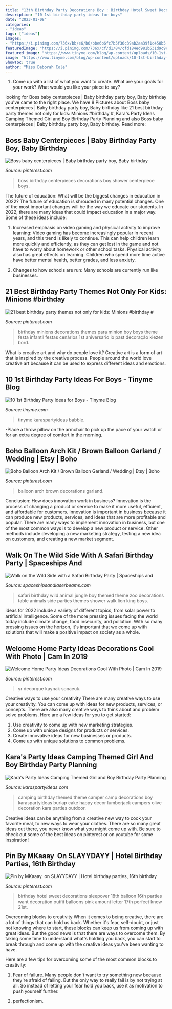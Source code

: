 ```yaml
---
title: "13th Birthday Party Decorations Boy : Birthday Hotel Sweet Decorations Sleepover 18th Balloon 16th Parties Want Decoration Outfit Balloons Pink Amount Letter 17th Perfect Know 21st"
description: "10 1st birthday party ideas for boys"
date: "2023-01-08"
categories:
- "ideas"
tags: ["ideas"]
images:
- "https://i.pinimg.com/736x/bb/e6/b6/bbe6b6fc7b5f36c39ab2aa39f1c458b5.jpg"
featuredImage: "https://i.pinimg.com/736x/cf/d1/84/cfd184ed981b531d9c9c0b4415a5bd12.jpg"
featured_image: "https://www.tinyme.com/blog/wp-content/uploads/10-1st-birthday-party-ideas-for-boys/10-1st-Birthday-Party-Ideas-for-Boys-9.jpg"
image: "https://www.tinyme.com/blog/wp-content/uploads/10-1st-birthday-party-ideas-for-boys/10-1st-Birthday-Party-Ideas-for-Boys-9.jpg"
ShowToc: true
author: "Miss Deborah Cole"
---
```



1. Come up with a list of what you want to create. What are your goals for your work? What would you like your piece to say? 

	

		
looking for Boss baby centerpieces | Baby birthday party boy, Baby birthday you've came to the right place. We have 8 Pictures about Boss baby centerpieces | Baby birthday party boy, Baby birthday like 21 best birthday party themes not only for kids: Minions #birthday #, Kara&#039;s Party Ideas Camping Themed Girl and Boy Birthday Party Planning and also Boss baby centerpieces | Baby birthday party boy, Baby birthday. Read more:
		
    
## Boss Baby Centerpieces | Baby Birthday Party Boy, Baby Birthday

<img loading=lazy src="https://i.pinimg.com/736x/ea/1a/89/ea1a89b0d44bb93e28f32448e00ab261.jpg" onerror="this.onerror=null;this.src='https://tse1.mm.bing.net/th?id=OIP.h2lhSHgW45bwh30I67e5VgHaJ3&amp;pid=15.1';" alt="Boss baby centerpieces | Baby birthday party boy, Baby birthday">

_Source: pinterest.com_

>boss birthday centerpieces decorations boy shower centerpiece boys. 

	

The future of education: What will be the biggest changes in education in 2022?
The future of education is shrouded in many potential changes. One of the most important changes will be the way we educate our students. In 2022, there are many ideas that could impact education in a major way. Some of these ideas include: 
1) Increased emphasis on video gaming and physical activity to improve learning: Video gaming has become increasingly popular in recent years, and this trend is likely to continue. This can help children learn more quickly and efficiently, as they can get lost in the game and not have to worry about homework or other school tasks. Physical activity also has great effects on learning. Children who spend more time active have better mental health, better grades, and less anxiety. 

2) Changes to how schools are run: Many schools are currently run like businesses.

    
## 21 Best Birthday Party Themes Not Only For Kids: Minions #birthday #

<img loading=lazy src="https://i.pinimg.com/736x/4b/bb/97/4bbb97083edce0388fc7727c7d661dcb.jpg" onerror="this.onerror=null;this.src='https://tse3.mm.bing.net/th?id=OIP.wBa0iRX_AS_iVVJj9-x7lgHaLH&amp;pid=15.1';" alt="21 best birthday party themes not only for kids: Minions #birthday #">

_Source: pinterest.com_

>birthday minions decorations themes para minion boy boys theme festa infantil festas cenários 1st aniversario io past decoração kiezen bord. 

	

What is creative art and why do people love it?
Creative art is a form of art that is inspired by the creative process. People around the world love creative art because it can be used to express different ideas and emotions.

    
## 10 1st Birthday Party Ideas For Boys - Tinyme Blog

<img loading=lazy src="https://www.tinyme.com/blog/wp-content/uploads/10-1st-birthday-party-ideas-for-boys/10-1st-Birthday-Party-Ideas-for-Boys-9.jpg" onerror="this.onerror=null;this.src='https://tse1.mm.bing.net/th?id=OIP.u_a_8h5DWQmtcYzZcz4LrgHaLH&amp;pid=15.1';" alt="10 1st Birthday Party Ideas for Boys - Tinyme Blog">

_Source: tinyme.com_

>tinyme karaspartyideas babble. 

	

-Place a throw pillow on the armchair to pick up the pace of your watch or for an extra degree of comfort in the morning.

    
## Boho Balloon Arch Kit / Brown Balloon Garland / Wedding | Etsy | Boho

<img loading=lazy src="https://i.pinimg.com/736x/37/2d/bb/372dbb8c17e3cb0c3116d5a6bc785610.jpg" onerror="this.onerror=null;this.src='https://tse4.mm.bing.net/th?id=OIP.p43HO18UA9VJrfoCFI7ctwHaLH&amp;pid=15.1';" alt="Boho Balloon Arch Kit / Brown Balloon Garland / Wedding | Etsy | Boho">

_Source: pinterest.com_

>balloon arch brown decorations garland. 

	

Conclusion: How does innovation work in business?
Innovation is the process of changing a product or service to make it more useful, efficient, and affordable for customers. Innovation is important in business because it can produce new products, services, and ideas that are more profitable and popular. There are many ways to implement innovation in business, but one of the most common ways is to develop a new product or service. Other methods include developing a new marketing strategy, testing a new idea on customers, and creating a new market segment.

    
## Walk On The Wild Side With A Safari Birthday Party | Spaceships And

<img loading=lazy src="https://spaceshipsandlaserbeams.com/wp-content/uploads/2015/09/safari-birthday-party-ideas-22.jpg" onerror="this.onerror=null;this.src='https://tse4.mm.bing.net/th?id=OIP.3tI_2rVy9jEjraLEm5jX3AHaLH&amp;pid=15.1';" alt="Walk on the Wild Side with a Safari Birthday Party | Spaceships and">

_Source: spaceshipsandlaserbeams.com_

>safari birthday wild animal jungle boy themed theme zoo decorations table animals side parties themes shower walk lion king boys. 

	

ideas for 2022 include a variety of different topics, from solar power to artificial intelligence. Some of the more pressing issues facing the world today include climate change, food insecurity, and pollution. With so many pressing issues on the horizon, it's important that we come up with solutions that will make a positive impact on society as a whole.

    
## Welcome Home Party Ideas Decorations Cool With Photo | Cam In 2019

<img loading=lazy src="https://i.pinimg.com/736x/cf/d1/84/cfd184ed981b531d9c9c0b4415a5bd12.jpg" onerror="this.onerror=null;this.src='https://tse3.mm.bing.net/th?id=OIP.uuUNSfCmbc-4ZMS5SWUVtAHaLH&amp;pid=15.1';" alt="Welcome Home Party Ideas Decorations Cool With Photo | Cam In 2019">

_Source: pinterest.com_

>yr decorque kaynak sonaeuk. 

	

Creative ways to use your creativity
There are many creative ways to use your creativity. You can come up with ideas for new products, services, or concepts. There are also many creative ways to think about and problem solve problems. Here are a few ideas for you to get started:
1) Use creativity to come up with new marketing strategies.
2) Come up with unique designs for products or services.
3) Create innovative ideas for new businesses or products.
4) Come up with unique solutions to common problems.

    
## Kara&#039;s Party Ideas Camping Themed Girl And Boy Birthday Party Planning

<img loading=lazy src="https://www.karaspartyideas.com/wp-content/uploads/2013/01/221_600x551.jpg" onerror="this.onerror=null;this.src='https://tse4.mm.bing.net/th?id=OIP.szu9mw-Iqf6yVEUHGjml0QHaGz&amp;pid=15.1';" alt="Kara&#039;s Party Ideas Camping Themed Girl and Boy Birthday Party Planning">

_Source: karaspartyideas.com_

>camping birthday themed theme camper camp decorations boy karaspartyideas burlap cake happy decor lumberjack campers olive decoration kara parties outdoor. 

	

Creative ideas can be anything from a creative new way to cook your favorite meal, to new ways to wear your clothes. There are so many great ideas out there, you never know what you might come up with. Be sure to check out some of the best ideas on pinterest or on youtube for some inspiration!

    
## Pin By MKaaay ️ On SLAYYDAYY | Hotel Birthday Parties, 16th Birthday

<img loading=lazy src="https://i.pinimg.com/736x/bb/e6/b6/bbe6b6fc7b5f36c39ab2aa39f1c458b5.jpg" onerror="this.onerror=null;this.src='https://tse2.mm.bing.net/th?id=OIP.UDnKAi6-wG5U7FT-UNxakwHaJ4&amp;pid=15.1';" alt="Pin by MKaaay ️ on SLAYYDAYY | Hotel birthday parties, 16th birthday">

_Source: pinterest.com_

>birthday hotel sweet decorations sleepover 18th balloon 16th parties want decoration outfit balloons pink amount letter 17th perfect know 21st. 

	

Overcoming blocks to creativity
When it comes to being creative, there are a lot of things that can hold us back. Whether it's fear, self-doubt, or just not knowing where to start, these blocks can keep us from coming up with great ideas.
But the good news is that there are ways to overcome them. By taking some time to understand what's holding you back, you can start to break through and come up with the creative ideas you've been wanting to have.

Here are a few tips for overcoming some of the most common blocks to creativity:

1. Fear of failure. Many people don't want to try something new because they're afraid of failing. But the only way to really fail is by not trying at all. So instead of letting your fear hold you back, use it as motivation to push yourself further.

2. perfectionism.

